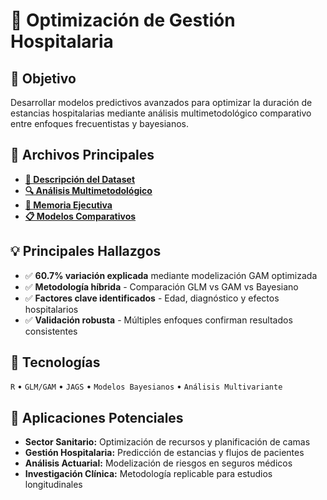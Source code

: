 # 🏥 Optimización de Gestión Hospitalaria

## 🎯 Objetivo
Desarrollar modelos predictivos avanzados para optimizar la duración de estancias hospitalarias mediante análisis multimetodológico comparativo entre enfoques frecuentistas y bayesianos.

## 📂 Archivos Principales
- **[💾 Descripción del Dataset](./data/README.md)**
- **[🔍 Análisis Multimetodológico](./code/analisis_hospitalario.pdf)**
- **[💼 Memoria Ejecutiva](./output/memoria_ejecutiva.md)**
- **[📋 Modelos Comparativos](./output/comparacion_metodologias.R)**

## 💡 Principales Hallazgos
- ✅ **60.7% variación explicada** mediante modelización GAM optimizada
- ✅ **Metodología híbrida** - Comparación GLM vs GAM vs Bayesiano
- ✅ **Factores clave identificados** - Edad, diagnóstico y efectos hospitalarios
- ✅ **Validación robusta** - Múltiples enfoques confirman resultados consistentes

## 🔧 Tecnologías
`R` • `GLM/GAM` • `JAGS` • `Modelos Bayesianos` • `Análisis Multivariante`

## 🔗 Aplicaciones Potenciales
- **Sector Sanitario:** Optimización de recursos y planificación de camas
- **Gestión Hospitalaria:** Predicción de estancias y flujos de pacientes
- **Análisis Actuarial:** Modelización de riesgos en seguros médicos
- **Investigación Clínica:** Metodología replicable para estudios longitudinales
